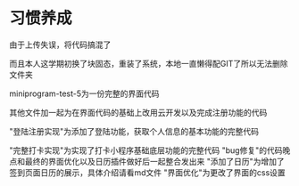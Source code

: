 # 习惯养成
由于上传失误，将代码搞混了

而且本人这学期初换了块固态，重装了系统，本地一直懒得配GIT了所以无法删除文件夹

miniprogram-test-5为一份完整的界面代码

其他文件加一起为在界面代码的基础上改用云开发以及完成注册功能的代码

"登陆注册实现"为添加了登陆功能，获取个人信息的基本功能的完整代码

"完整打卡实现"为实现了打卡小程序基础底层功能的完整代码
"bug修复"的代码晚点和最终的界面优化以及日历插件做好后一起整合发出来
"添加了日历"为增加了签到页面日历的展示，具体介绍请看md文件
"界面优化"为更改了界面的css设置
